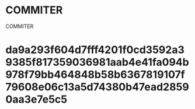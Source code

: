 # COMMITER
COMMITER






# da9a293f604d7fff4201f0cd3592a39385f817359036981aab4e41fa094b978f79bb464848b58b6367819107f79608e06c13a5d74380b47ead28590aa3e7e5c5
